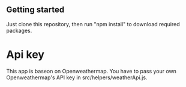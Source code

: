 ## Getting started

Just clone this repository, then run "npm install" to download required packages.

# Api key
This app is baseon on Openweathermap.
You have to pass your own Openweathermap's API key in src/helpers/weatherApi.js.